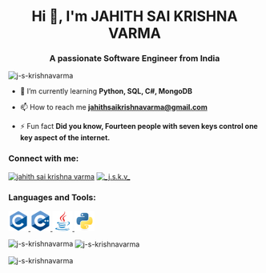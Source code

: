 <h1 align="center">Hi 👋, I'm JAHITH SAI KRISHNA VARMA</h1>
<h3 align="center">A passionate Software Engineer from India</h3>

<p align="left"> <img src="https://komarev.com/ghpvc/?username=j-s-krishnavarma&label=Profile%20views&color=0e75b6&style=flat" alt="j-s-krishnavarma" /> </p>

- 🌱 I’m currently learning **Python, SQL, C#, MongoDB**

- 📫 How to reach me **jahithsaikrishnavarma@gmail.com**

- ⚡ Fun fact **Did you know, Fourteen people with seven keys control one key aspect of the internet.**

<h3 align="left">Connect with me:</h3>
<p align="left">
<a href="https://fb.com/jahith sai krishna varma" target="blank"><img align="center" src="https://raw.githubusercontent.com/rahuldkjain/github-profile-readme-generator/master/src/images/icons/Social/facebook.svg" alt="jahith sai krishna varma" height="30" width="40" /></a>
<a href="https://instagram.com/_j.s.k.v_" target="blank"><img align="center" src="https://raw.githubusercontent.com/rahuldkjain/github-profile-readme-generator/master/src/images/icons/Social/instagram.svg" alt="_j.s.k.v_" height="30" width="40" /></a>
</p>

<h3 align="left">Languages and Tools:</h3>
<p align="left"> <a href="https://www.cprogramming.com/" target="_blank" rel="noreferrer"> <img src="https://raw.githubusercontent.com/devicons/devicon/master/icons/c/c-original.svg" alt="c" width="40" height="40"/> </a> <a href=https://www.w3schools.com/cpp/ target="_blank" rel="noreferrer"> <img src="https://raw.githubusercontent.com/devicons/devicon/master/icons/cplusplus/cplusplus-original.svg" alt="cplusplus" width="40" height="40"/> </a> <a href="https://www.java.com" target="_blank" rel="noreferrer"> <img src="https://raw.githubusercontent.com/devicons/devicon/master/icons/java/java-original.svg" alt="java" width="40" height="40"/> </a> <a href="https://www.python.org" target="_blank" rel="noreferrer"> <img src="https://raw.githubusercontent.com/devicons/devicon/master/icons/python/python-original.svg" alt="python" width="40" height="40"/> </a> </p>

<p><img align="left" src="https://github-readme-stats.vercel.app/api/top-langs?username=j-s-krishnavarma&show_icons=true&locale=en&layout=compact" alt="j-s-krishnavarma" /></p>

<p>&nbsp;<img align="center" src="https://github-readme-stats.vercel.app/api?username=j-s-krishnavarma&show_icons=true&locale=en" alt="j-s-krishnavarma" /></p>

<p><img align="center" src="https://github-readme-streak-stats.herokuapp.com/?user=j-s-krishnavarma&" alt="j-s-krishnavarma" /></p>
